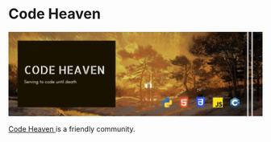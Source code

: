 #  Code Heaven 

<img src=https://github.com/Code-Heaven/.github/blob/main/profile/pic/banner%20new.png>
   <a herf="https://github.com/Code-Heaven">

[ Code Heaven ](https://github.com/Code-Heaven) is a friendly community.
